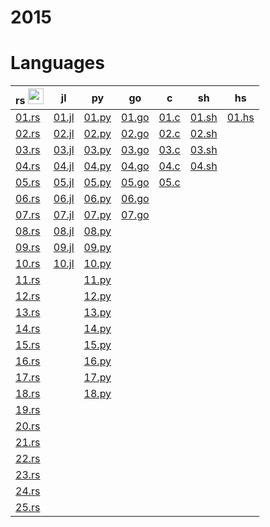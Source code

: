 # 2015

# Languages
| rs <img height="25" src="https://user-images.githubusercontent.com/25181517/192599922-3a8ceb1c-ff1d-40bc-b73c-99ea1182d8ad.png"> | jl | py | go | c | sh | hs |
| -- | -- | -- | -- | - | -- | -- |
| [01.rs](/2015/rust/01.rs) | [01.jl](/2015/julia/01.jl) | [01.py](/2015/python/01.py) | [01.go](/2015/go/01.go) | [01.c](/2015/c/01.c) | [01.sh](/2015/shell/01.sh) | [01.hs](/2015/haskell/01.hs) |
| [02.rs](/2015/rust/02.rs) | [02.jl](/2015/julia/02.jl) | [02.py](/2015/python/02.py) | [02.go](/2015/go/02.go) | [02.c](/2015/c/02.c) | [02.sh](/2015/shell/02.sh) |
| [03.rs](/2015/rust/03.rs) | [03.jl](/2015/julia/03.jl) | [03.py](/2015/python/03.py) | [03.go](/2015/go/03.go) | [03.c](/2015/c/03.c) | [03.sh](/2015/shell/03.sh) |
| [04.rs](/2015/rust/04.rs) | [04.jl](/2015/julia/04.jl) | [04.py](/2015/python/04.py) | [04.go](/2015/go/04.go) | [04.c](/2015/c/04.c) | [04.sh](/2015/shell/04.sh) |
| [05.rs](/2015/rust/05.rs) | [05.jl](/2015/julia/05.jl) | [05.py](/2015/python/05.py) | [05.go](/2015/go/05.go) | [05.c](/2015/c/05.c) |
| [06.rs](/2015/rust/06.rs) | [06.jl](/2015/julia/06.jl) | [06.py](/2015/python/06.py) | [06.go](/2015/go/06.go) |
| [07.rs](/2015/rust/07.rs) | [07.jl](/2015/julia/07.jl) | [07.py](/2015/python/07.py) | [07.go](/2015/go/07.go) |
| [08.rs](/2015/rust/08.rs) | [08.jl](/2015/julia/08.jl) | [08.py](/2015/python/08.py) |
| [09.rs](/2015/rust/09.rs) | [09.jl](/2015/julia/09.jl) | [09.py](/2015/python/09.py) |
| [10.rs](/2015/rust/10.rs) | [10.jl](/2015/julia/10.jl) | [10.py](/2015/python/10.py) |
| [11.rs](/2015/rust/11.rs) | | [11.py](/2015/python/11.py) |
| [12.rs](/2015/rust/12.rs) | | [12.py](/2015/python/12.py) |
| [13.rs](/2015/rust/13.rs) | | [13.py](/2015/python/13.py) |
| [14.rs](/2015/rust/14.rs) | | [14.py](/2015/python/14.py) |
| [15.rs](/2015/rust/15.rs) | | [15.py](/2015/python/15.py) |
| [16.rs](/2015/rust/16.rs) | | [16.py](/2015/python/16.py) |
| [17.rs](/2015/rust/17.rs) | | [17.py](/2015/python/17.py) |
| [18.rs](/2015/rust/18.rs) | | [18.py](/2015/python/18.py) |
| [19.rs](/2015/rust/19.rs) | 
| [20.rs](/2015/rust/20.rs) |
| [21.rs](/2015/rust/21.rs) |
| [22.rs](/2015/rust/22.rs) |
| [23.rs](/2015/rust/23.rs) |
| [24.rs](/2015/rust/24.rs) |
| [25.rs](/2015/rust/25.rs) |
